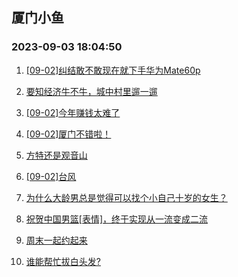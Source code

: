 ## 厦门小鱼 
### 2023-09-03 18:04:50

1. [[09-02]纠结敢不敢现在就下手华为Mate60p](http://bbs.xmfish.com/read-htm-tid-18065082.html)

2. [要知经济牛不牛，城中村里遛一遛](http://bbs.xmfish.com/read-htm-tid-18065154.html)

3. [[09-02]今年赚钱太难了](http://bbs.xmfish.com/read-htm-tid-18065129.html)

4. [[09-02]厦门不错啦！](http://bbs.xmfish.com/read-htm-tid-18065255.html)

5. [方特还是观音山](http://bbs.xmfish.com/read-htm-tid-18065086.html)

6. [[09-02]台风](http://bbs.xmfish.com/read-htm-tid-18065075.html)

7. [为什么大龄男总是觉得可以找个小自己十岁的女生？](http://bbs.xmfish.com/read-htm-tid-18065317.html)

8. [祝贺中国男篮[表情]，终于实现从一流变成二流](http://bbs.xmfish.com/read-htm-tid-18065176.html)

9. [周末一起约起来](http://bbs.xmfish.com/read-htm-tid-18065214.html)

10. [谁能帮忙拔白头发?](http://bbs.xmfish.com/read-htm-tid-18065139.html)

